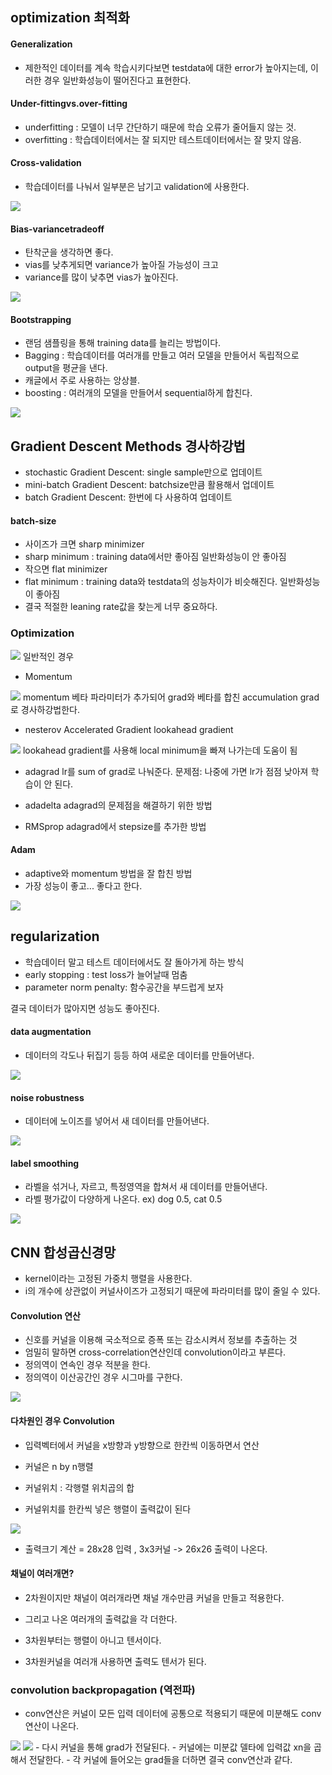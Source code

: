 ## optimization 최적화
#### Generalization
- 제한적인 데이터를 계속 학습시키다보면 testdata에 대한 error가 높아지는데, 이러한 경우 일반화성능이 떨어진다고 표현한다.

#### Under-fittingvs.over-fitting
- underfitting : 모델이 너무 간단하기 때문에 학습 오류가 줄어들지 않는 것.
- overfitting : 학습데이터에서는 잘 되지만 테스트데이터에서는 잘 맞지 않음.

#### Cross-validation
- 학습데이터를 나눠서 일부분은 남기고 validation에 사용한다.
<img src=image/crossv.PNG>

#### Bias-variancetradeoff
- 탄착군을 생각하면 좋다.
- vias를 낮추게되면 variance가 높아질 가능성이 크고
- variance를 많이 낮추면 vias가 높아진다.
<img src=image/viasvar.PNG>

#### Bootstrapping
- 랜덤 샘플링을 통해 training data를 늘리는 방법이다.
- Bagging : 학습데이터를 여러개를 만들고 여러 모델을 만들어서 독립적으로 output을 평균을 낸다. 
- 캐글에서 주로 사용하는 앙상블.
- boosting : 여러개의 모델을 만들어서 sequential하게 합친다.
<img src=image/bootstrap.PNG>

## Gradient Descent Methods 경사하강법 
- stochastic Gradient Descent: single sample만으로 업데이트
- mini-batch Gradient Descent: batchsize만큼 활용해서 업데이트
- batch      Gradient Descent: 한번에 다 사용하여 업데이트

#### batch-size 
- 사이즈가 크면 sharp minimizer
- sharp minimum : training data에서만 좋아짐 일반화성능이 안 좋아짐
- 작으면 flat minimizer 
- flat minimum : training data와 testdata의 성능차이가 비슷해진다. 일반화성능이 좋아짐
- 결국 적절한 leaning rate값을 찾는게 너무 중요하다.

### Optimization
<img src=image/optbasic.PNG>
일반적인 경우

- Momentum
<img src=image/optmom.PNG>
momentum 베타 파라미터가 추가되어 grad와 베타를 합친 accumulation grad로 경사하강법한다.

- nesterov Accelerated Gradient lookahead gradient 
<img src=image/optlook.PNG>
lookahead gradient를 사용해 local minimum을 빠져 나가는데 도움이 됨

- adagrad
lr를 sum of grad로 나눠준다. 
문제점: 나중에 가면 lr가 점점 낮아져 학습이 안 된다.

- adadelta 
adagrad의 문제점을 해결하기 위한 방법

- RMSprop
adagrad에서 stepsize를 추가한 방법

#### Adam
- adaptive와 momentum 방법을 잘 합친 방법
- 가장 성능이 좋고... 좋다고 한다.
<img src=image/adam.PNG>

## regularization 
- 학습데이터 말고 테스트 데이터에서도 잘 돌아가게 하는 방식
- early stopping : test loss가 늘어날때 멈춤
- parameter norm penalty: 함수공간을 부드럽게 보자

결국 데이터가 많아지면 성능도 좋아진다.
#### data augmentation
- 데이터의 각도나 뒤집기 등등 하여 새로운 데이터를 만들어낸다. 
<img src=image/aug.PNG>

#### noise robustness
- 데이터에 노이즈를 넣어서 새 데이터를 만들어낸다.
<img src=image/noise.PNG>

#### label smoothing
- 라벨을 섞거나, 자르고, 특정영역을 합쳐서 새 데이터를 만들어낸다.
- 라벨 평가값이 다양하게 나온다. ex) dog 0.5, cat 0.5
<img src=image/smooth.PNG>

## CNN 합성곱신경망
- kernel이라는 고정된 가중치 행렬을 사용한다.
- i의 개수에 상관없이 커널사이즈가 고정되기 때문에 파라미터를 많이 줄일 수 있다.

#### Convolution 연산
- 신호를 커널을 이용해 국소적으로 증폭 또는 감소시켜서 정보를 추출하는 것
- 엄밀히 말하면 cross-correlation연산인데 convolution이라고 부른다.
- 정의역이 연속인 경우 적분을 한다.
- 정의역이 이산공간인 경우 시그마를 구한다.
<img src=image/cnncalc.PNG>

#### 다차원인 경우 Convolution
- 입력벡터에서 커널을 x방향과 y방향으로 한칸씩 이동하면서 연산
- 커널은 n by n행렬

- 커널위치 : 각행렬 위치곱의 합
- 커널위치를 한칸씩 넣은 행렬이 출력값이 된다
<img src=image/2dconv.PNG>

- 출력크기 계산 = 28x28 입력 , 3x3커널 -> 26x26 출력이 나온다.

#### 채널이 여러개면?
- 2차원이지만 채널이 여러개라면 채널 개수만큼 커널을 만들고 적용한다.
- 그리고 나온 여러개의 출력값을 각 더한다.

- 3차원부터는 행렬이 아니고 텐서이다.
- 3차원커널을 여러개 사용하면 출력도 텐서가 된다.

### convolution backpropagation (역전파)
- conv연산은 커널이 모든 입력 데이터에 공통으로 적용되기 때문에 미분해도 conv연산이 나온다.
<img src=image/convback.PNG>


<img src=image/convbackfin.PNG>
- 다시 커널을 통해 grad가 전달된다.
- 커널에는 미분값 델타에 입력값 xn을 곱해서 전달한다.
- 각 커널에 들어오는 grad들을 더하면 결국 conv연산과 같다.

